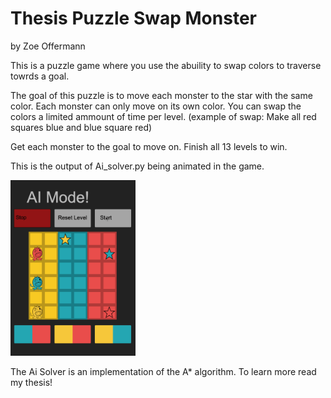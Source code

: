 # Thesis Puzzle Swap Monster
by Zoe Offermann

This is a puzzle game where you use the abuility to swap colors to traverse towrds a goal.

The goal of this puzzle is to move each monster to the star with the same color. Each monster can only move on its own color. You can swap the colors a limited ammount of time per level. (example of swap: Make all red squares blue and blue square red)

Get each monster to the goal to move on. Finish all 13 levels to win.

This is the output of Ai_solver.py being animated in the game.

<img src="assets/AI_working.gif" width=200><br>

The Ai Solver is an implementation of the A* algorithm. To learn more read my thesis!
